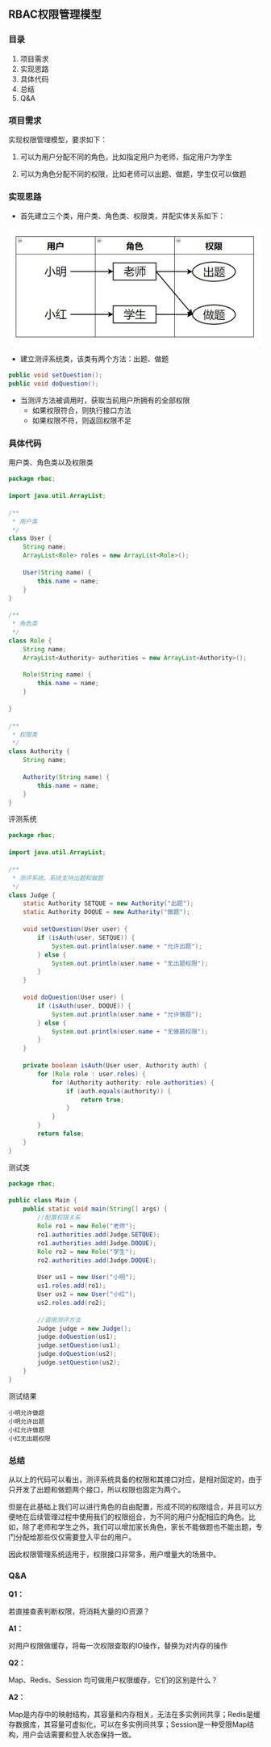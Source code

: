 ## RBAC权限管理模型

### 目录

1. 项目需求
2. 实现思路
3. 具体代码
4. 总结
5. Q&A



### 项目需求

实现权限管理模型，要求如下：

1. 可以为用户分配不同的角色，比如指定用户为老师，指定用户为学生

2. 可以为角色分配不同的权限，比如老师可以出题、做题，学生仅可以做题



### 实现思路

* 首先建立三个类，用户类、角色类、权限类，并配实体关系如下：

![image-20210911205445925](image-20210911205445925.png)

* 建立测评系统类，该类有两个方法：出题、做题

```java
public void setQuestion();
public void doQuestion();
```



* 当测评方法被调用时，获取当前用户所拥有的全部权限
  * 如果权限符合，则执行接口方法
  * 如果权限不符，则返回权限不足



### 具体代码

用户类、角色类以及权限类

```java
package rbac;

import java.util.ArrayList;

/**
 * 用户类
 */
class User {
    String name;
    ArrayList<Role> roles = new ArrayList<Role>();

    User(String name) {
        this.name = name;
    }
}

/**
 * 角色类
 */
class Role {
    String name;
    ArrayList<Authority> authorities = new ArrayList<Authority>();

    Role(String name) {
        this.name = name;
    }

}

/**
 * 权限类
 */
class Authority {
    String name;

    Authority(String name) {
        this.name = name;
    }
}

```



评测系统

```java
package rbac;

import java.util.ArrayList;

/**
 * 测评系统，系统支持出题和做题
 */
class Judge {
    static Authority SETQUE = new Authority("出题");
    static Authority DOQUE = new Authority("做题");

    void setQuestion(User user) {
        if (isAuth(user, SETQUE)) {
            System.out.println(user.name + "允许出题");
        } else {
            System.out.println(user.name + "无出题权限");
        }
    }

    void doQuestion(User user) {
        if (isAuth(user, DOQUE)) {
            System.out.println(user.name + "允许做题");
        } else {
            System.out.println(user.name + "无做题权限");
        }
    }

    private boolean isAuth(User user, Authority auth) {
        for (Role role : user.roles) {
            for (Authority authority: role.authorities) {
                if (auth.equals(authority)) {
                    return true;
                }
            }
        }
        return false;
    }
}

```



测试类

```java
package rbac;

public class Main {
    public static void main(String[] args) {
        //配置权限关系
        Role ro1 = new Role("老师");
        ro1.authorities.add(Judge.SETQUE);
        ro1.authorities.add(Judge.DOQUE);
        Role ro2 = new Role("学生");
        ro2.authorities.add(Judge.DOQUE);

        User us1 = new User("小明");
        us1.roles.add(ro1);
        User us2 = new User("小红");
        us2.roles.add(ro2);

        //调用测评方法
        Judge judge = new Judge();
        judge.doQuestion(us1);
        judge.setQuestion(us1);
        judge.doQuestion(us2);
        judge.setQuestion(us2);
    }
}

```



测试结果

```shell
小明允许做题
小明允许出题
小红允许做题
小红无出题权限
```



### 总结

从以上的代码可以看出，测评系统具备的权限和其接口对应，是相对固定的，由于只开发了出题和做题两个接口，所以权限也固定为两个。

但是在此基础上我们可以进行角色的自由配置，形成不同的权限组合，并且可以方便地在后续管理过程中使用我们的权限组合，为不同的用户分配相应的角色。比如，除了老师和学生之外，我们可以增加家长角色，家长不能做题也不能出题，专门分配给那些仅仅需要登入平台的用户。

因此权限管理系统适用于，权限接口非常多，用户增量大的场景中。



### Q&A

**Q1：**

若直接查表判断权限，将消耗大量的IO资源？

**A1：**

对用户权限做缓存，将每一次权限查取的IO操作，替换为对内存的操作



**Q2：**

Map、Redis、Session 均可做用户权限缓存，它们的区别是什么？

**A2：**

Map是内存中的映射结构，其容量和内存相关，无法在多实例间共享；Redis是缓存数据库，其容量可虚拟化，可以在多实例间共享；Session是一种受限Map结构，用户会话需要和登入状态保持一致。


